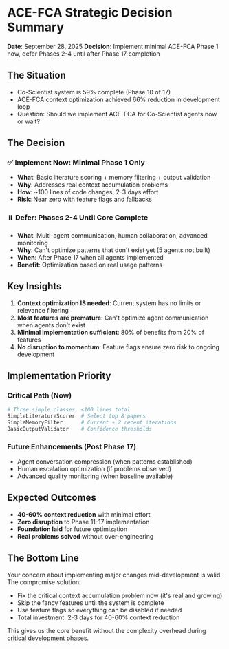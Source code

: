 # ACE-FCA Strategic Decision Summary

**Date**: September 28, 2025
**Decision**: Implement minimal ACE-FCA Phase 1 now, defer Phases 2-4 until after Phase 17 completion

## The Situation

- Co-Scientist system is 59% complete (Phase 10 of 17)
- ACE-FCA context optimization achieved 66% reduction in development loop
- Question: Should we implement ACE-FCA for Co-Scientist agents now or wait?

## The Decision

### ✅ Implement Now: Minimal Phase 1 Only
- **What**: Basic literature scoring + memory filtering + output validation
- **Why**: Addresses real context accumulation problems
- **How**: ~100 lines of code changes, 2-3 days effort
- **Risk**: Near zero with feature flags and fallbacks

### ⏸️ Defer: Phases 2-4 Until Core Complete
- **What**: Multi-agent communication, human collaboration, advanced monitoring
- **Why**: Can't optimize patterns that don't exist yet (5 agents not built)
- **When**: After Phase 17 when all agents implemented
- **Benefit**: Optimization based on real usage patterns

## Key Insights

1. **Context optimization IS needed**: Current system has no limits or relevance filtering
2. **Most features are premature**: Can't optimize agent communication when agents don't exist
3. **Minimal implementation sufficient**: 80% of benefits from 20% of features
4. **No disruption to momentum**: Feature flags ensure zero risk to ongoing development

## Implementation Priority

### Critical Path (Now)
```python
# Three simple classes, <100 lines total
SimpleLiteratureScorer  # Select top 8 papers
SimpleMemoryFilter      # Current + 2 recent iterations
BasicOutputValidator    # Confidence thresholds
```

### Future Enhancements (Post Phase 17)
- Agent conversation compression (when patterns established)
- Human escalation optimization (if problems observed)
- Advanced quality monitoring (when baseline available)

## Expected Outcomes

- **40-60% context reduction** with minimal effort
- **Zero disruption** to Phase 11-17 implementation
- **Foundation laid** for future optimization
- **Real problems solved** without over-engineering

## The Bottom Line

Your concern about implementing major changes mid-development is valid. The compromise solution:
- Fix the critical context accumulation problem now (it's real and growing)
- Skip the fancy features until the system is complete
- Use feature flags so everything can be disabled if needed
- Total investment: 2-3 days for 40-60% context reduction

This gives us the core benefit without the complexity overhead during critical development phases.